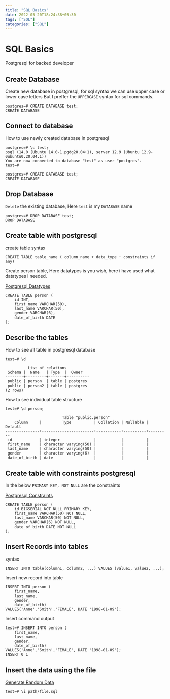 ```yaml
---
title: "SQL Basics"
date: 2022-05-20T18:24:38+05:30
tags: ["SQL"]
categories: ["SQL"]
---
```


# SQL Basics

Postgresql for backed developer


## Create Database 

Create new database in postgresql, for sql syntax we can use upper case or lower case letters But I preffer the `UPPERCASE` syntax for sql commands.

```
postgres=# CREATE DATABASE test;
CREATE DATABASE

```

## Connect to database 

How to use newly created database in postgresql

```
postgres=# \c test;
psql (14.0 (Ubuntu 14.0-1.pgdg20.04+1), server 12.9 (Ubuntu 12.9-0ubuntu0.20.04.1))
You are now connected to database "test" as user "postgres".
test=# 

```

```
postgres=# CREATE DATABASE test;
CREATE DATABASE

```

## Drop Database 

`Delete` the existing database, Here `test` is my `DATABASE` name

```
postgres=# DROP DATABASE test;
DROP DATABASE

```

## Create table with postgresql

create table syntax

```
CREATE TABLE table_name ( column_name + data_type + constraints if any)

```
Create person table, Here datatypes is you wish, here i have used what datatypes i needed.

[Postgresql Datatypes](https://www.postgresql.org/docs/current/datatype.html)

```
CREATE TABLE person (
    id INT,
    first_name VARCHAR(50),
    last_name VARCHAR(50),
    gender VARCHAR(6),
    date_of_birth DATE
);

```


## Describe the tables

How to see all table in postgresql database

```
test=# \d

          List of relations
 Schema |  Name   | Type  |  Owner   
--------+---------+-------+----------
 public | person  | table | postgres
 public | person2 | table | postgres
(2 rows)

```
How to see individual table structure

```
test=# \d person;

                         Table "public.person"
    Column     |         Type          | Collation | Nullable | Default 
---------------+-----------------------+-----------+----------+---------
 id            | integer               |           |          | 
 first_name    | character varying(50) |           |          | 
 last_name     | character varying(50) |           |          | 
 gender        | character varying(6)  |           |          | 
 date_of_birth | date                  |           |          | 

```
## Create table with constraints postgresql

In the below `PRIMARY KEY, NOT NULL` are the constraints

[Postgresql Constraints](https://www.postgresql.org/docs/current/ddl-constraints.html)

```
CREATE TABLE person (
    id BIGSERIAL NOT NULL PRIMARY KEY,
    first_name VARCHAR(50) NOT NULL,
    last_name VARCHAR(50) NOT NULL,
    gender VARCHAR(6) NOT NULL,
    date_of_birth DATE NOT NULL
);

```
## Insert Records into tables

syntax

```
INSERT INTO table(column1, column2, ...) VALUES (value1, value2, ...);

```

Insert new record into table

```
INSERT INTO person (
    first_name,
    last_name,
    gender,
    date_of_birth)
VALUES('Anne','Smith','FEMALE', DATE '1998-01-09');

```
Insert command output

```
test=# INSERT INTO person (
    first_name,
    last_name,
    gender,
    date_of_birth)
VALUES('Anne','Smith','FEMALE', DATE '1998-01-09');
INSERT 0 1

```
## Insert the data using the file

[Generate Random Data](https://www.mockaroo.com/)

```
test=# \i path/file.sql

```